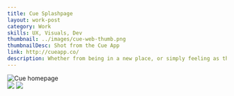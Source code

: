 ```yaml
---
title: Cue Splashpage
layout: work-post
category: Work
skills: UX, Visuals, Dev
thumbnail: ../images/cue-web-thumb.png
thumbnailDesc: Shot from the Cue App
link: http://cueapp.co/
description: Whether from being in a new place, or simply feeling as though you’re not being social enough, there are times when all of us feel like we need to meet new people. That’s why I cofounded Cue, a new kind of social app that introduces you to people within 150 feet of your location that share your interests.
---
```

<div><img class="project-image" alt="Cue homepage" src="http://localhost:4000/images/cue-splashpage-full.png"></div>

<div class="project-image-small-container">
	<img src="http://localhost:4000/images/cue-splashpage-mobile.gif" class="project-image-half-left"></img>
	<img src="http://localhost:4000/images/cue-logo-animation.gif" class="project-image-half-right"></img>
</div>
